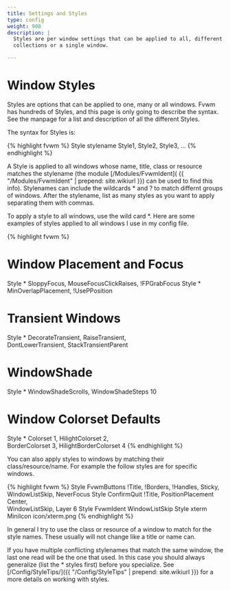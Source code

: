 ```yaml
---
title: Settings and Styles
type: config
weight: 900
description: |
  Styles are per window settings that can be applied to all, different
  collections or a single window.

---
```


# Window Styles

Styles are options that can be applied to one, many or all windows.
Fvwm has hundreds of Styles, and this page is only going to describe
the syntax. See the manpage for a list and description of all the
different Styles.

The syntax for Styles is:

{% highlight fvwm %}
Style stylename Style1, Style2, Style3, ...
{% endhighlight %}

A Style is applied to all windows whose name, title, class or resource
matches the stylename (the module [/Modules/FvwmIdent](
{{ "/Modules/FvwmIdent" | prepend: site.wikiurl }}) can be used to find this
info). Stylenames can include the wildcards * and ? to match differnt
groups of windows. After the stylename, list as many styles
as you want to apply separating them with commas.

To apply a style to all windows, use the wild card *. Here are some examples
of styles applied to all windows I use in my config file.

{% highlight fvwm %}
# Window Placement and Focus
Style * SloppyFocus, MouseFocusClickRaises, !FPGrabFocus
Style * MinOverlapPlacement, !UsePPosition

# Transient Windows
Style * DecorateTransient, RaiseTransient, \
        DontLowerTransient, StackTransientParent

# WindowShade
Style * WindowShadeScrolls, WindowShadeSteps 10

# Window Colorset Defaults
Style * Colorset 1, HilightColorset 2, \
        BorderColorset 3, HilightBorderColorset 4
{% endhighlight %}


You can also apply styles to windows by matching their
class/resource/name. For example the follow styles are for specific windows.

{% highlight fvwm %}
Style FvwmButtons !Title, !Borders, !Handles, Sticky, \
                  WindowListSkip, NeverFocus
Style ConfirmQuit !Title, PositionPlacement Center, \
                  WindowListSkip, Layer 6
Style FvwmIdent WindowListSkip
Style xterm MiniIcon icon/xterm.png
{% endhighlight %}

In general I try to use the class or resource of a window to match
for the style names. These usually will not change like a title or name can.

If you have multiple conflicting stylenames that match the same window,
the last one read will be the one that used. In this case you should
always generalize (list the * styles first) before you specialize. See
[/Config/StyleTips/]({{ "/Config/StyleTips" | prepend: site.wikiurl }})
for a more details on working with styles.

